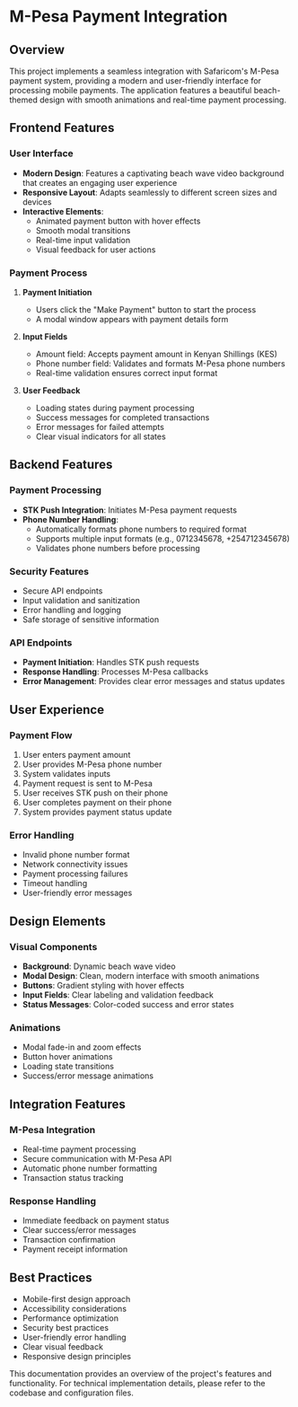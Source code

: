 # M-Pesa Payment Integration 

## Overview
This project implements a seamless integration with Safaricom's M-Pesa payment system, providing a modern and user-friendly interface for processing mobile payments. The application features a beautiful beach-themed design with smooth animations and real-time payment processing.

## Frontend Features

### User Interface
- **Modern Design**: Features a captivating beach wave video background that creates an engaging user experience
- **Responsive Layout**: Adapts seamlessly to different screen sizes and devices
- **Interactive Elements**: 
  - Animated payment button with hover effects
  - Smooth modal transitions
  - Real-time input validation
  - Visual feedback for user actions

### Payment Process
1. **Payment Initiation**
   - Users click the "Make Payment" button to start the process
   - A modal window appears with payment details form

2. **Input Fields**
   - Amount field: Accepts payment amount in Kenyan Shillings (KES)
   - Phone number field: Validates and formats M-Pesa phone numbers
   - Real-time validation ensures correct input format

3. **User Feedback**
   - Loading states during payment processing
   - Success messages for completed transactions
   - Error messages for failed attempts
   - Clear visual indicators for all states

## Backend Features

### Payment Processing
- **STK Push Integration**: Initiates M-Pesa payment requests
- **Phone Number Handling**: 
  - Automatically formats phone numbers to required format
  - Supports multiple input formats (e.g., 0712345678, +254712345678)
  - Validates phone numbers before processing

### Security Features
- Secure API endpoints
- Input validation and sanitization
- Error handling and logging
- Safe storage of sensitive information

### API Endpoints
- **Payment Initiation**: Handles STK push requests
- **Response Handling**: Processes M-Pesa callbacks
- **Error Management**: Provides clear error messages and status updates

## User Experience

### Payment Flow
1. User enters payment amount
2. User provides M-Pesa phone number
3. System validates inputs
4. Payment request is sent to M-Pesa
5. User receives STK push on their phone
6. User completes payment on their phone
7. System provides payment status update

### Error Handling
- Invalid phone number format
- Network connectivity issues
- Payment processing failures
- Timeout handling
- User-friendly error messages

## Design Elements

### Visual Components
- **Background**: Dynamic beach wave video
- **Modal Design**: Clean, modern interface with smooth animations
- **Buttons**: Gradient styling with hover effects
- **Input Fields**: Clear labeling and validation feedback
- **Status Messages**: Color-coded success and error states

### Animations
- Modal fade-in and zoom effects
- Button hover animations
- Loading state transitions
- Success/error message animations

## Integration Features

### M-Pesa Integration
- Real-time payment processing
- Secure communication with M-Pesa API
- Automatic phone number formatting
- Transaction status tracking

### Response Handling
- Immediate feedback on payment status
- Clear success/error messages
- Transaction confirmation
- Payment receipt information

## Best Practices
- Mobile-first design approach
- Accessibility considerations
- Performance optimization
- Security best practices
- User-friendly error handling
- Clear visual feedback
- Responsive design principles

This documentation provides an overview of the project's features and functionality. For technical implementation details, please refer to the codebase and configuration files. 
